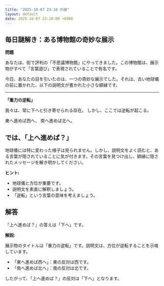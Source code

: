 ```yaml
---
title: "2025-10-07 23:10 の謎"
layout: default
date: 2025-10-07 23:10:00 +0900
---
```

## 毎日謎解き：ある博物館の奇妙な展示

**問題**

あなたは、街で評判の「不思議博物館」にやってきました。この博物館は、展示物がすべて「言葉遊び」で表現されていることで有名です。

今日、あなたの目を引いたのは、一つの奇妙な展示でした。それは、古い地球儀の前に置かれた、以下の説明文が書かれた小さな額縁です。

---
**「重力の逆転」**

我々は、常に下へと引き寄せられる存在。
しかし、ここでは逆転が起こる。

東へ進めば西へ、
南へ進めば北へ。

では、**「上へ進めば？」**
---

地球儀には特に変わった様子は見られません。しかし、説明文をよく読むと、ある言葉が隠されていることに気が付きます。その言葉を見つけ出し、額縁に隠されたメッセージを解き明かしてください。

**ヒント:**

*   地球儀と方位が重要です。
*   説明文を素直に解釈しましょう。
*   「逆転」という言葉の意味を考えましょう。

## 解答

「上へ進めば？」の答えは「下へ」です。

**解説:**

展示物のタイトルは「重力の逆転」です。説明文は、方位が逆転することを示唆しています。

*   「東へ進めば西へ」：東の反対は西です。
*   「南へ進めば北へ」：南の反対は北です。

したがって、「上へ進めば？」の反対は「下へ」となります。
